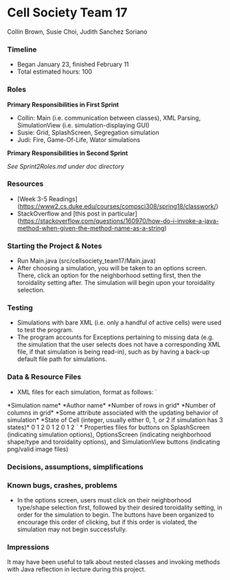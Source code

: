 # Cell Society Team 17
Collin Brown, Susie Choi, Judith Sanchez Soriano

### Timeline
* Began January 23, finished February 11
* Total estimated hours: 100

### Roles
**Primary Responsibilities in First Sprint**
* Collin: Main (i.e. communication between classes), XML Parsing, SimulationView (i.e. simulation-displaying GUI)
* Susie: Grid, SplashScreen, Segregation simulation
* Judi: Fire, Game-Of-Life, Wator simulations

**Primary Responsibilities in Second Sprint**

*See Sprint2Roles.md under doc directory*

### Resources
* [Week 3-5 Readings] (https://www2.cs.duke.edu/courses/compsci308/spring18/classwork/) 
* StackOverflow and [this post in particular] (https://stackoverflow.com/questions/160970/how-do-i-invoke-a-java-method-when-given-the-method-name-as-a-string)

### Starting the Project & Notes
* Run Main.java (src/cellsociety_team17/Main.java)
* After choosing a simulation, you will be taken to an options screen. There, click an option for the neighborhood setting first, then the toroidality setting after. The simulation will begin upon your toroidality selection.

### Testing
* Simulations with bare XML (i.e. only a handful of active cells) were used to test the program. 
* The program accounts for Exceptions pertaining to missing data (e.g. the simulation that the user selects does not have a corresponding XML file, if that simulation is being read-in), such as by having a back-up default file path for simulations. 

### Data & Resource Files
* XML files for each simulation, format as follows:
`
<?xml version="1.0" encoding="UTF-8"?>
<data>
	<meta>
		<simulationType>*Simulation name*</simulationType>
		<title>*Simulation title*</title>
		<author>*Author name*</author>
		<height>*Number of rows in grid*</height>
		<width>*Number of columns in grid*</width>
		<probability>*Some attribute associated with the updating behavior of simulation*</probability>
	</meta>
	<grid>
		<row>
			<cell>*State of Cell (integer, usually either 0, 1, or 2 if simulation has 3 states)*</cell>
			<cell>0</cell>
			<cell>1</cell>
			<cell>2</cell>
			<cell>0</cell>
			<cell>1</cell>
			<cell>2</cell>
			<cell>0</cell>
			<cell>1</cell>
			<cell>2</cell>
		</row>
	</grid>
</data>
`
* Properties files for buttons on SplashScreen (indicating simulation options), OptionsScreen (indicating neighborhood shape/type and toroidality options), and SimulationView buttons (indicating png/valid image files) 

### Decisions, assumptions, simplifications 

### Known bugs, crashes, problems 
* In the options screen, users must click on their neighborhood type/shape selection first, followed by their desired toroidality setting, in order for the simulation to begin. The buttons have been organized to encourage this order of clicking, but if this order is violated, the simulation may not begin successfully. 

### Impressions 
It may have been useful to talk about nested classes and invoking methods with Java reflection in lecture during this project. 